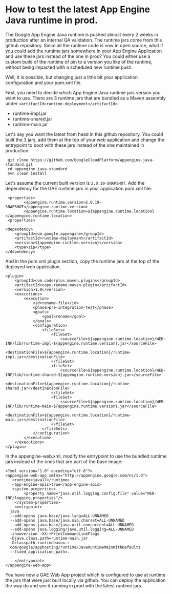 <!--
 Copyright 2021 Google LLC

 Licensed under the Apache License, Version 2.0 (the "License");
 you may not use this file except in compliance with the License.
 You may obtain a copy of the License at

     https://www.apache.org/licenses/LICENSE-2.0

 Unless required by applicable law or agreed to in writing, software
 distributed under the License is distributed on an "AS IS" BASIS,
 WITHOUT WARRANTIES OR CONDITIONS OF ANY KIND, either express or implied.
 See the License for the specific language governing permissions and
 limitations under the License.
-->

# How to test the latest App Engine Java runtime in prod.

The Google App Engine Java runtime is pushed almost every 2 weeks in production
after an internal QA validation. The runtime jars come from this github repository.
Since all the runtime code is now in open source, what if you could add the runtime jars
somewhere in your App Engine Application and use these jars instead of the one in prod?
You could either use a custom build of the runtime of pin to a version you like of the runtime,
without being impacted with a scheduled new runtime push.

Well, it is possible, but changing just a little bit your application configuration and your
pom.xml file.

First, you need to decide which App Engine Java runtime jars version you want to use. There are 3 runtime jars that
are bundled as a Maven assembly under `<artifactId>runtime-deployment</artifactId>`:

  * runtime-impl.jar
  * runtime-shared.jar
  * runtime-main.jar

Let's say you want the latest from head in this github repository. You could built the 3 jars, add them at the
top of your web application and change the entrypoint to boot with these jars instead of the one maintained in production.


```
 git clone https://github.com/GoogleCloudPlatform/appengine-java-standard.git
 cd appengine-java-standard
 mvn clean install
```

Let's assume the current built version is `2.0.19-SNAPSHOT`.
Add the dependency for the GAE runtime jars in your application pom.xml file:

```
 <properties>
        <appengine.runtime.version>2.0.19-SNAPSHOT</appengine.runtime.version>
        <appengine.runtime.location>${appengine.runtime.location}</appengine.runtime.location>
 <properties>
 ...
<dependency>
    <groupId>com.google.appengine</groupId>
    <artifactId>runtime-deployment</artifactId>
    <version>${appengine.runtime.version}</version>
    <type>zip</type>
</dependency>
```

And in the pom.xml plugin section, copy the runtime jars at the top of the
deployed web application.

```
<plugin>
    <groupId>com.coderplus.maven.plugins</groupId>
    <artifactId>copy-rename-maven-plugin</artifactId>
    <version>1.0</version>
    <executions>
        <execution>
            <id>rename-file</id>
            <phase>pre-integration-test</phase>
            <goals>
                <goal>rename</goal>
            </goals>
            <configuration>
                <fileSets>
                    <fileSet>
                        <sourceFile>${appengine.runtime.location}/WEB-INF/lib/runtime-impl-${appengine.runtime.version}.jar</sourceFile>
                        <destinationFile>${appengine.runtime.location}/runtime-impl.jar</destinationFile>
                    </fileSet>
                    <fileSet>
                        <sourceFile>${appengine.runtime.location}/WEB-INF/lib/runtime-shared-${appengine.runtime.version}.jar</sourceFile>
                        <destinationFile>${appengine.runtime.location}/runtime-shared.jar</destinationFile>
                    </fileSet>
                    <fileSet>
                        <sourceFile>${appengine.runtime.location}/WEB-INF/lib/runtime-main-${appengine.runtime.version}.jar</sourceFile>
                        <destinationFile>${appengine.runtime.location}/runtime-main.jar</destinationFile>
                    </fileSet>
                </fileSets>
            </configuration>
        </execution>
    </executions>
</plugin>
```

In the appengine-web.xml, modify the entrypoint to use the bundled runtime jars instead of the ones that are part of the base image:


```
<?xml version="1.0" encoding="utf-8"?>
<appengine-web-app xmlns="http://appengine.google.com/ns/1.0">
   <runtime>java17</runtime>
   <app-engine-apis>true</app-engine-apis>
   <system-properties>
        <property name="java.util.logging.config.file" value="WEB-INF/logging.properties"/>
    </system-properties>
    <entrypoint>
  java
  --add-opens java.base/java.lang=ALL-UNNAMED
  --add-opens java.base/java.nio.charset=ALL-UNNAMED
  --add-opens java.base/java.util.concurrent=ALL-UNNAMED
  --add-opens java.logging/java.util.logging=ALL-UNNAMED
  -showversion -XX:+PrintCommandLineFlags
  -Djava.class.path=runtime-main.jar
  -Dclasspath.runtimebase=.:
  com/google/apphosting/runtime/JavaRuntimeMainWithDefaults
  --fixed_application_path=.
  .
    </entrypoint>
</appengine-web-app>
```

You have now a GAE Web App project which is configured to use at runtime the jars that were just built locally via github.
You can deploy the application the way do and see it running in prod with the latest runtime jars.

